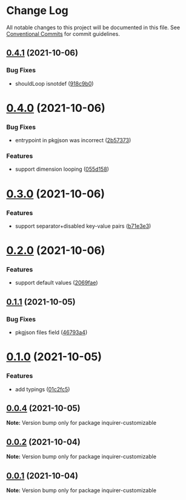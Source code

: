 # Change Log

All notable changes to this project will be documented in this file.
See [Conventional Commits](https://conventionalcommits.org) for commit guidelines.

## [0.4.1](https://github.com/coveo/inquirer-customizable/compare/v0.4.0...v0.4.1) (2021-10-06)


### Bug Fixes

* shouldLoop isnotdef ([918c9b0](https://github.com/coveo/inquirer-customizable/commit/918c9b079089873dec8704330d2da72de95422b5))





# [0.4.0](https://github.com/coveo/inquirer-customizable/compare/v0.3.0...v0.4.0) (2021-10-06)


### Bug Fixes

* entrypoint in pkgjson was incorrect ([2b57373](https://github.com/coveo/inquirer-customizable/commit/2b5737306d71c28a06aeefdc107f0900dade7126))


### Features

* support dimension looping ([055d158](https://github.com/coveo/inquirer-customizable/commit/055d158fc3b5b21e6c4fa92d0fc09d4d3667a8b1))





# [0.3.0](https://github.com/coveo/inquirer-customizable/compare/v0.2.0...v0.3.0) (2021-10-06)


### Features

* support separator+disabled key-value pairs ([b71e3e3](https://github.com/coveo/inquirer-customizable/commit/b71e3e303989bad9cb8e3ee9b55b078d4f81ba3c))





# [0.2.0](https://github.com/coveo/inquirer-customizable/compare/v0.1.1...v0.2.0) (2021-10-06)


### Features

* support default values ([2069fae](https://github.com/coveo/inquirer-customizable/commit/2069fae77a5ecc14e2c1b92c502ec33b601d5cbb))





## [0.1.1](https://github.com/coveo/inquirer-customizable/compare/v0.1.0...v0.1.1) (2021-10-05)


### Bug Fixes

* pkgjson files field ([46793a4](https://github.com/coveo/inquirer-customizable/commit/46793a480986865e8d335119731576eb38bc1693))





# [0.1.0](https://github.com/coveo/inquirer-customizable/compare/v0.0.4...v0.1.0) (2021-10-05)


### Features

* add typings ([01c2fc5](https://github.com/coveo/inquirer-customizable/commit/01c2fc5e0b04838f0877984dae1a2248a1cb6415))





## [0.0.4](https://github.com/coveo/inquirer-customizable/compare/v0.0.2...v0.0.4) (2021-10-05)

**Note:** Version bump only for package inquirer-customizable





## [0.0.2](https://github.com/coveo/inquirer-customizable/compare/v0.0.1...v0.0.2) (2021-10-04)

**Note:** Version bump only for package inquirer-customizable





## [0.0.1](https://github.com/coveo/inquirer-customizable/compare/v0.0.0...v0.0.1) (2021-10-04)

**Note:** Version bump only for package inquirer-customizable
